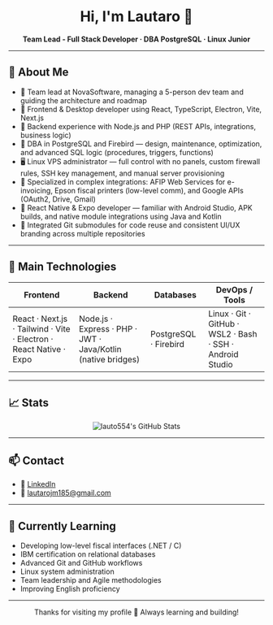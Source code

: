 <h1 align="center">Hi, I'm Lautaro 👋</h1>

<p align="center">
  <b>Team Lead - Full Stack Developer · DBA PostgreSQL · Linux Junior</b><br>
  <!-- <i>Transformando terminales en herramientas de impacto.</i> -->
</p>

---

## 🚀 About Me

- 👥 Team lead at NovaSoftware, managing a 5-person dev team and guiding the architecture and roadmap
- 🧠 Frontend & Desktop developer using React, TypeScript, Electron, Vite, Next.js
- 🔧 Backend experience with Node.js and PHP (REST APIs, integrations, business logic)
- 🧩 DBA in PostgreSQL and Firebird — design, maintenance, optimization, and advanced SQL logic (procedures, triggers, functions)
- 🖥️ Linux VPS administrator — full control with no panels, custom firewall rules, SSH key management, and manual server provisioning
- 🧾 Specialized in complex integrations: AFIP Web Services for e-invoicing, Epson fiscal printers (low-level comm), and Google APIs (OAuth2, Drive, Gmail)
- 📱 React Native & Expo developer — familiar with Android Studio, APK builds, and native module integrations using Java and Kotlin
- 🧩 Integrated Git submodules for code reuse and consistent UI/UX branding across multiple repositories

---

## 🧰 Main Technologies

| Frontend                                                           | Backend                                                      | Databases             | DevOps / Tools                                            |
| ------------------------------------------------------------------ | ------------------------------------------------------------ | --------------------- | --------------------------------------------------------- |
| React · Next.js · Tailwind · Vite · Electron · React Native · Expo | Node.js · Express · PHP · JWT · Java/Kotlin (native bridges) | PostgreSQL · Firebird | Linux · Git · GitHub · WSL2 · Bash · SSH · Android Studio |


---

## 📈 Stats

<p align="center">
  <img src="https://github-readme-stats.vercel.app/api?username=lauto554&show_icons=true&theme=tokyonight" alt="lauto554's GitHub Stats">
</p>

---

## 📫 Contact

- 🔗 [LinkedIn](https://www.linkedin.com/in/martinez-lautaro/)
- 📧 lautarojm185@gmail.com

---

## 🧠 Currently Learning

- Developing low-level fiscal interfaces (.NET / C)
- IBM certification on relational databases
- Advanced Git and GitHub workflows
- Linux system administration
- Team leadership and Agile methodologies
- Improving English proficiency

---

<p align="center">
  Thanks for visiting my profile 🤝 Always learning and building!
</p>

